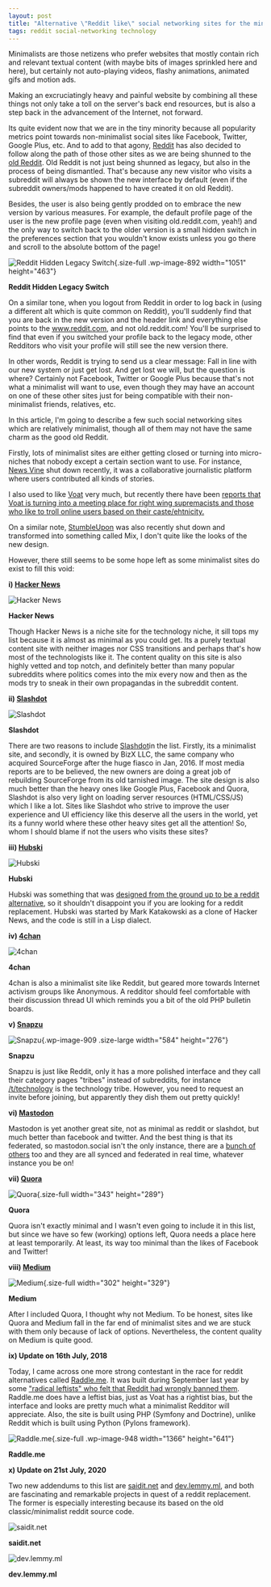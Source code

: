 ```yaml
---
layout: post
title: "Alternative \"Reddit like\" social networking sites for the minimalists"
tags: reddit social-networking technology
---
```


Minimalists are those netizens who prefer websites that mostly contain rich and relevant textual content (with maybe bits of images sprinkled here and here), but certainly not auto-playing videos, flashy animations, animated gifs and motion ads.

Making an excruciatingly heavy and painful website by combining all these things not only take a toll on the server's back end resources, but is also a step back in the advancement of the Internet, not forward.

Its quite evident now that we are in the tiny minority because all popularity metrics point towards non-minimalist social sites like Facebook, Twitter, Google Plus, etc. And to add to that agony, [Reddit](https://www.reddit.com) has also decided to follow along the path of those other sites as we are being shunned to the [old Reddit](https://old.reddit.com). Old Reddit is not just being shunned as legacy, but also in the process of being dismantled. That's because any new visitor who visits a subreddit will always be shown the new interface by default (even if the subreddit owners/mods happened to have created it on old Reddit).

Besides, the user is also being gently prodded on to embrace the new version by various measures. For example, the default profile page of the user is the new profile page (even when visiting old.reddit.com, yeah!) and the only way to switch back to the older version is a small hidden switch in the preferences section that you wouldn't know exists unless you go there and scroll to the absolute bottom of the page!

![Reddit Hidden Legacy Switch](/uploads/2018/07/reddit_hidden_legacy_switch.png){.size-full .wp-image-892 width="1051" height="463"}

**Reddit Hidden Legacy Switch**

On a similar tone, when you logout from Reddit in order to log back in (using a different alt which is quite common on Reddit), you'll suddenly find that you are back in the new version and the header link and everything else points to the www.reddit.com, and not old.reddit.com! You'll be surprised to find that even if you switched your profile back to the legacy mode, other Redditors who visit your profile will still see the new version there.

In other words, Reddit is trying to send us a clear message: Fall in line with our new system or just get lost. And get lost we will, but the question is where? Certainly not Facebook, Twitter or Google Plus because that's not what a minimalist will want to use, even though they may have an account on one of these other sites just for being compatible with their non-minimalist friends, relatives, etc.

In this article, I'm going to describe a few such social networking sites which are relatively minimalist, though all of them may not have the same charm as the good old Reddit.

Firstly, lots of minimalist sites are either getting closed or turning into micro-niches that nobody except a certain section want to use. For instance, [News Vine](https://en.wikipedia.org/wiki/Newsvine) shut down recently, it was a collaborative journalistic platform where users contributed all kinds of stories.

I also used to like [Voat](https://voat.co/) very much, but recently there have been [reports that Voat is turning into a meeting place for right wing supremacists and those who like to troll online users based on their caste/ehtnicity.](https://old.reddit.com/r/SubredditDrama/comments/3gerlv/is_voat_becoming_reddit_for_racists_or_is_that/)

On a similar note, [StumbleUpon](https://en.wikipedia.org/wiki/StumbleUpon) was also recently shut down and transformed into something called Mix, I don't quite like the looks of the new design.

However, there still seems to be some hope left as some minimalist sites do exist to fill this void:

**i) [Hacker News](https://news.ycombinator.com/news)**

![Hacker News](/uploads/Y-Combinator1.jpeg)

**Hacker News**

Though Hacker News is a niche site for the technology niche, it sill tops my list because it is almost as minimal as you could get. Its a purely textual content site with neither images nor CSS transitions and perhaps that's how most of the technologists like it. The content quality on this site is also highly vetted and top notch, and definitely better than many popular subreddits where politics comes into the mix every now and then as the mods try to sneak in their own propagandas in the subreddit content.

**ii) [Slashdot](https://slashdot.org/)**

![Slashdot](/uploads/Slashdot.jpeg)

**Slashdot**

There are two reasons to include [Slashdot](https://en.wikipedia.org/wiki/Slashdot)in the list. Firstly, its a minimalist site, and secondly, it is owned by BizX LLC, the same company who acquired SourceForge after the huge fiasco in Jan, 2016. If most media reports are to be believed, the new owners are doing a great job of rebuilding SourceForge from its old tarnished image. The site design is also much better than the heavy ones like Google Plus, Facebook and Quora, Slashdot is also very light on loading server resources (HTML/CSS/JS) which I like a lot. Sites like Slashdot who strive to improve the user experience and UI efficiency like this deserve all the users in the world, yet its a funny world where these other heavy sites get all the attention! So, whom I should blame if not the users who visits these sites?

**iii) [Hubski](https://hubski.com/)**

![Hubski](/uploads/hubski.jpg)

**Hubski**

Hubski was something that was [designed from the ground up to be a reddit alternative](https://en.wikipedia.org/wiki/Hubski), so it shouldn't disappoint you if you are looking for a reddit replacement. Hubski was started by Mark Katakowski as a clone of Hacker News, and the code is still in a Lisp dialect.

**iv) [4chan](https://boards.4chan.org)**

![4chan](/uploads/4chan.png)

**4chan**

4chan is also a minimalist site like Reddit, but geared more towards Internet activism groups like Anonymous. A redditor should feel comfortable with their discussion thread UI which reminds you a bit of the old PHP bulletin boards.

**v) [Snapzu](https://snapzu.com)**

![Snapzu](/uploads/2018/07/snapzu.com_-1024x484.png){.wp-image-909 .size-large width="584" height="276"} 

**Snapzu**

Snapzu is just like Reddit, only it has a more polished interface and they call their category pages "tribes" instead of subreddits, for instance [/t/technology](https://snapzu.com/t/technology) is the technology tribe. However, you need to request an invite before joining, but apparently they dish them out pretty quickly!

**vi) [Mastodon](https://mastodon.social/)**

Mastodon is yet another great site, not as minimal as reddit or slashdot, but much better than facebook and twitter. And the best thing is that its federated, so mastodon.social isn't the only instance, there are a [bunch of others](https://joinmastodon.org/) too and they are all synced and federated in real time, whatever instance you be on!

**vii) [Quora](https://www.quora.com)**

![Quora](/uploads/Quora.jpg){.size-full width="343" height="289"}

**Quora**

Quora isn't exactly minimal and I wasn't even going to include it in this list, but since we have so few (working) options left, Quora needs a place here at least temporarily. At least, its way too minimal than the likes of Facebook and Twitter!

**viii) [Medium](https://medium.com)**

![Medium](/uploads/Medium_screenshot.png){.size-full width="302" height="329"}

**Medium**

After I included Quora, I thought why not Medium. To be honest, sites like Quora and Medium fall in the far end of minimalist sites and we are stuck with them only because of lack of options. Nevertheless, the content quality on Medium is quite good.

**ix) Update on 16th July, 2018**

Today, I came across one more strong contestant in the race for reddit alternatives called [Raddle.me](https://raddle.me/). It was built during September last year by some ["radical leftists" who felt that Reddit had wrongly banned them](https://motherboard.vice.com/en_us/article/zm3wbj/radical-leftists-built-their-own-reddit-after-it-banned-them). Raddle.me does have a leftist bias, just as Voat has a rightist bias, but the interface and looks are pretty much what a minimalist Redditor will appreciate. Also, the site is built using PHP (Symfony and Doctrine), unlike Reddit which is built using Python (Pylons framework).

![Raddle.me](/uploads/2018/07/raddleme.png){.size-full .wp-image-948 width="1366" height="641"}

**Raddle.me**

**x) Update on 21st July, 2020**

Two new addendums to this list are [saidit.net](https://saidit.net/) and [dev.lemmy.ml](https://dev.lemmy.ml/), and both are fascinating and remarkable projects in quest of a reddit replacement. The former is especially interesting because its based on the old classic/minimalist reddit source code.

![saidit.net](/uploads/saidit.net.png)

**saidit.net**

![dev.lemmy.ml](/uploads/dev.lemmy.ml.png)

**dev.lemmy.ml**
